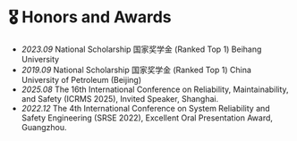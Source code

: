 # 🎖 Honors and Awards
- *2023.09* National Scholarship 国家奖学金 (Ranked Top 1) Beihang University
- *2019.09* National Scholarship 国家奖学金 (Ranked Top 1) China University of Petroleum (Beijing)
- *2025.08* The 16th International Conference on Reliability, Maintainability, and Safety (ICRMS 2025), Invited Speaker, Shanghai.
- *2022.12* The 4th International Conference on System Reliability and Safety Engineering (SRSE 2022), Excellent Oral Presentation Award, Guangzhou.

